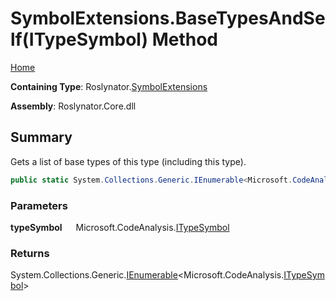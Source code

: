 # SymbolExtensions\.BaseTypesAndSelf\(ITypeSymbol\) Method

[Home](../../../README.md)

**Containing Type**: Roslynator\.[SymbolExtensions](../README.md)

**Assembly**: Roslynator\.Core\.dll

## Summary

Gets a list of base types of this type \(including this type\)\.

```csharp
public static System.Collections.Generic.IEnumerable<Microsoft.CodeAnalysis.ITypeSymbol> BaseTypesAndSelf(this Microsoft.CodeAnalysis.ITypeSymbol typeSymbol)
```

### Parameters

**typeSymbol** &emsp; Microsoft\.CodeAnalysis\.[ITypeSymbol](https://docs.microsoft.com/en-us/dotnet/api/microsoft.codeanalysis.itypesymbol)

### Returns

System\.Collections\.Generic\.[IEnumerable](https://docs.microsoft.com/en-us/dotnet/api/system.collections.generic.ienumerable-1)\<Microsoft\.CodeAnalysis\.[ITypeSymbol](https://docs.microsoft.com/en-us/dotnet/api/microsoft.codeanalysis.itypesymbol)>

